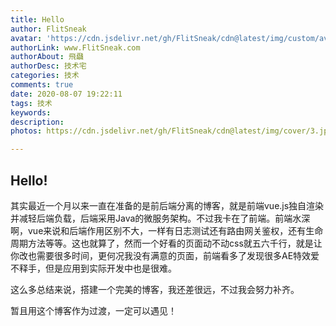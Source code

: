 ```yaml
---
title: Hello
author: FlitSneak
avatar: 'https://cdn.jsdelivr.net/gh/FlitSneak/cdn@latest/img/custom/avatar.jpg'
authorLink: www.FlitSneak.com
authorAbout: 飛飝
authorDesc: 技术宅
categories: 技术
comments: true
date: 2020-08-07 19:22:11
tags: 技术
keywords:
description:
photos: https://cdn.jsdelivr.net/gh/FlitSneak/cdn@latest/img/cover/3.jpg

---
```


## Hello!

其实最近一个月以来一直在准备的是前后端分离的博客，就是前端vue.js独自渲染并减轻后端负载，后端采用Java的微服务架构。不过我卡在了前端。前端水深啊，vue来说和后端作用区别不大，一样有日志测试还有路由网关鉴权，还有生命周期方法等等。这也就算了，然而一个好看的页面动不动css就五六千行，就是让你改也需要很多时间，更何况我没有满意的页面，前端看多了发现很多AE特效爱不释手，但是应用到实际开发中也是很难。

这么多总结来说，搭建一个完美的博客，我还差很远，不过我会努力补齐。

暂且用这个博客作为过渡，一定可以遇见！